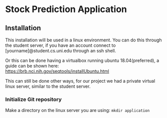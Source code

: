 # Stock Prediction Application

## Installation
This installation will be used in a linux environment. You can do this through the student server, if you have an account connect to [yourname]@student.cs.uni.edu through an ssh shell.

Or this can be done having a virtualbox running ubuntu 18.04(preferred), a guide can be shown here:
https://brb.nci.nih.gov/seqtools/installUbuntu.html

This can still be done other ways, for our project we had a private virtual linux server, similar to the student server.  

### Initialize Git repository
Make a directory on the linux server you are using: `mkdir application`
